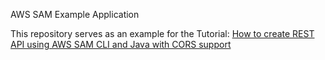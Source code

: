 AWS SAM Example Application

This repository serves as an example for the Tutorial: [How to create REST API using AWS SAM CLI and Java with CORS support](https://mobisoftinfotech.com/resources/blog/how-to-create-rest-api-using-aws-sam-cli-and-java-with-cors-support/)

